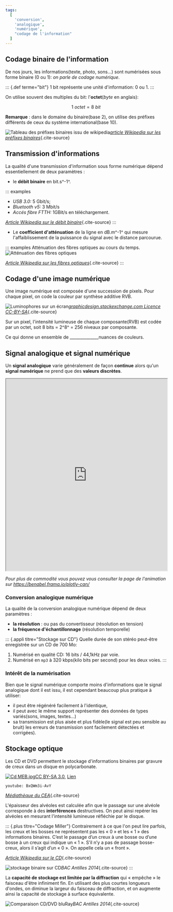 ```yaml
---
tags:
  [
    'conversion',
    'analogique',
    'numérique',
    "codage de l'information"
  ]
---
```




<!--
**BO 2012 **:

**Transmettre et stocker de l'information**

+-----------------------------------+-----------------------------------+
| **Notions et contenus** | **Compétences exigibles** |
+-----------------------------------+-----------------------------------+
| **Chaîne de transmission | Identifier les éléments d'une |
| d'informations** | chaîne de transmission |
| | d'informations. |
| | |
| | Recueillir et exploiter des |
| | informations concernant des |
| | éléments de chaînes de |
| | transmission d'informations et |
| | leur évolution récente. |
+-----------------------------------+-----------------------------------+
| **Images numériques** | Associer un tableau de nombres à |
| | une image numérique. _Mettre en |
| Caractéristiques d'une image | œuvre un protocole expérimental |
| numérique : pixellisation, codage | utilisant un capteur (caméra ou |
| RVB et niveaux de gris. | appareil photo numériques par |
| | exemple) pour étudier un |
| | phénomène optique._ |
+-----------------------------------+-----------------------------------+
| **Signal analogique et signal | Reconnaître des signaux de nature |
| numérique** | analogique et des signaux de |
| | nature numérique. |
| Conversion d'un signal analogique | |
| en signal numérique. | _Mettre en œuvre un protocole |
| Échantillonnage ; quantification | expérimental utilisant un |
| ; numérisation. | échantillonneur-bloqueur et/ou un |
| | convertisseur analogique |
| | numérique (CAN) pour étudier |
| | l'influence des différents |
| | paramètres sur la numérisation |
| | d'un signal (d'origine sonore par |
| | exemple)._ |
+-----------------------------------+-----------------------------------+

+-----------------------------------+-----------------------------------+
| **Procédés physiques de | Exploiter des informations pour |
| transmission** | comparer les différents types de |
| | transmission. |
| Propagation libre et propagation | |
| guidée. Transmission : | Caractériser une transmission |
| | numérique par son débit binaire. |
| \- par câble ; | |
| | Évaluer l'affaiblissement d'un |
| \- par fibre optique : notion de | signal à l'aide du coefficient |
| mode ; | d'atténuation. |
| | |
| \- transmission hertzienne. Débit | _Mettre en œuvre un dispositif de |
| binaire. Atténuations. | transmission de données (câble, |
| | fibre optique)._ |
+-----------------------------------+-----------------------------------+
| **Stockage optique** | Expliquer le principe de la |
| | lecture par une approche |
| Écriture et lecture des données | interférentielle. |
| sur un disque optique. Capacités | |
| de stockage. | Relier la capacité de stockage et |
| | son évolution au phénomène de |
| | diffraction. |
+-----------------------------------+-----------------------------------+
 -->


## Codage binaire de l'information

De nos jours, les informations(texte, photo, sons...) sont numérisées sous forme binaire (0 ou 1):
*on parle de codage numérique*.

::: {.def terme="bit"}
1 bit représente une unité d'information: 0 ou 1.
:::

On utilise souvent des multiples du bit: l'**octet**(*byte* en anglais):

$$
1\ octet = 8\ bit
$$

**Remarque** : dans le domaine du binaire(base 2), on utilise des
préfixes différents de ceux du système international(base 10).

![Tableau des préfixes binaires issu de wikipedia](./images/tableau-prefixes-binaires-wikipedia.png)*[article Wikipedia sur les préfixes binaires](https://fr.wikipedia.org/wiki/Pr%C3%A9fixe_binaire#Tableaux_des_pr%C3%A9fixes_binaires_et_d%C3%A9cimaux)*{.cite-source}

## Transmission d'informations

La qualité d'une transmission d'information sous forme numérique dépend essentiellement de
deux paramètres :

- le **débit binaire** en bit.s^-1^.

::: examples
- *USB 3.0:* 5 Gbit/s;
- *Bluetooth v5:* 3 Mbit/s
- *Accés fibre FTTH:* 1GBit/s en téléchargement.

*[Article Wikipedia sur le débit binaire](https://fr.wikipedia.org/wiki/D%C3%A9bit_binaire#Exemples)*{.cite-source}
:::

- Le **coefficient d'atténuation** de la ligne en dB.m^-1^ qui mesure
  l'affaiblissement de la puissance du signal avec le distance parcourue.

::: examples
Atténuation des fibres optiques au cours du temps.
![Atténuation des fibres optiques](./images/attenuation-fibre-optiques.png)

*[Article Wikipedia sur les fibres optiques](https://fr.wikipedia.org/wiki/Fibre_optique#Att%C3%A9nuation)*{.cite-source}
:::

## Codage d'une image numérique

Une image numérique est composée d'une succession de pixels. Pour chaque pixel, on code la couleur
par synthèse additive RVB.

![Luminophores sur un écran](./images/ecran-luminophores.jpg)*[graphicdesign.stackexchange.com Licence CC-BY-SA](https://graphicdesign.stackexchange.com/a/20572)*{.cite-source}

Sur un pixel, l'intensité lumineuse de chaque composante(RVB) est codée par un octet, soit 8 bits = 2^8^ =
256 niveaux par composante.

Ce qui donne un ensemble de \_\_\_\_\_\_\_\_\_\_\_\_\_\_nuances de couleurs.

## Signal analogique et signal numérique

Un **signal analogique** varie généralement de façon **continue** alors qu'un **signal numérique**
ne prend que des **valeurs discrètes**.

<iframe 
    title="Animation sur la numérisation d'un signal"
    width="100%" height="600px"
    src="https://benabel.frama.io/plotly-can/">
</iframe>

*Pour plus de commodité vous pouvez vous consulter la page de l'animation sur https://benabel.frama.io/plotly-can/*

### Conversion analogique numérique

La qualité de la conversion analogique numérique dépend de deux paramètres :

- **la résolution** : ou pas du convertisseur (résolution en tension)
- **la fréquence d'échantillonnage** (résolution temporelle)

::: {.appli titre="Stockage sur CD"}
Quelle durée de son stéréo peut-être enregistrée sur un CD de 700 Mo:

1. Numérisé en qualité CD: 16 bits / 44,1kHz par voie. 
2. Numérisé en `mp3` à 320 kbps(kilo bits per second) pour les deux voies.
:::

### Intérêt de la numérisation

Bien que le signal numérique comporte moins d'informations que le signal analogique dont il est
issu, il est cependant beaucoup plus pratique à utiliser:

- il peut être régénéré facilement à l'identique,
- il peut avec le même support représenter des données de types variés(sons, images, textes...)
- sa transmission est plus aisée et plus fidèle(le signal est peu sensible au bruit) les erreurs de
  transmission sont facilement détectées et corrigées).

## Stockage optique

Les CD et DVD permettent le stockage d'informations binaires par gravure de creux dans un disque en
polycarbonate.

<p><a href="https://commons.wikimedia.org/wiki/File:Cd_MEB.jpg#/media/File:Cd_MEB.jpg"><img class="center" src="https://upload.wikimedia.org/wikipedia/commons/3/3f/Cd_MEB.jpg" alt="Cd MEB.jpg"></a><a href="http://creativecommons.org/licenses/by-sa/3.0/" title="Creative Commons Attribution-Share Alike 3.0">CC BY-SA 3.0</a>, <a href="https://commons.wikimedia.org/w/index.php?curid=1353973">Lien</a></p>

`youtube: BxQWm3i-AvY`

*[Médiathèque du CEA](http://www.cea.fr/multimedia/Pages/animations/technologies/lecteur-CD.aspx)*{.cite-source}


L'épaisseur des alvéoles est calculée afin que le passage sur une alvéole corresponde à des
**interférences** destructives. On peut ainsi repérer les alvéoles en mesurant l'intensité
lumineuse réfléchie par le disque.

::: {.plus titre="Codage Miller"}
Contrairement à ce que l'on peut lire parfois, les creux et les
bosses ne représentent pas les « 0 » et les « 1 » des informations binaires. C’est le passage d’un
creux à une bosse ou d’une bosse à un creux qui indique un « 1 ». S’il n’y a pas de passage
bosse-creux, alors il s’agit d’un « 0 ». On appelle cela un « front ».

*[Article Wikipedia sur le CD](https://fr.wikipedia.org/wiki/Disque_compact#D%C3%A9tails_physiques)*{.cite-source}

![stockage binaire sur CD](./images/stockage-binaire-CD.png)*BAC Antilles 2014*{.cite-source}
:::

La **capacité de stockage est limitée par la diffraction** qui « empêche » le faisceau d'être
infiniment fin. En utilisant des plus courtes longueurs d'ondes, on diminue la largeur du faisceau
de diffraction, et on augmente ainsi la capacité de stockage à surface équivalente.

![Comparaison CD/DVD bluRay](./images/comparaison-CD-DVD-BR.png)*BAC Antilles 2014*{.cite-source}

